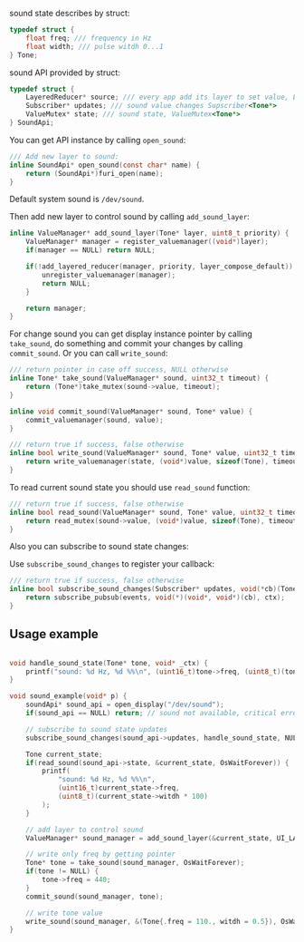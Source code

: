 sound state describes by struct:

```C
typedef struct {
    float freq; /// frequency in Hz
    float width; /// pulse witdh 0...1
} Tone;
```

sound API provided by struct:

```C
typedef struct {
    LayeredReducer* source; /// every app add its layer to set value, LayeredReducer<Tone*>
    Subscriber* updates; /// sound value changes Supscriber<Tone*>
    ValueMutex* state; /// sound state, ValueMutex<Tone*>
} SoundApi;
```

You can get API instance by calling `open_sound`:

```C
/// Add new layer to sound:
inline SoundApi* open_sound(const char* name) {
    return (SoundApi*)furi_open(name);
}
```

Default system sound is `/dev/sound`.

Then add new layer to control sound by calling `add_sound_layer`:

```C
inline ValueManager* add_sound_layer(Tone* layer, uint8_t priority) {
    ValueManager* manager = register_valuemanager((void*)layer);
    if(manager == NULL) return NULL;

    if(!add_layered_reducer(manager, priority, layer_compose_default)) {
        unregister_valuemanager(manager);
        return NULL;
    }

    return manager;
}
```

For change sound you can get display instance pointer by calling `take_sound`, do something and commit your changes by calling `commit_sound`. Or you can call `write_sound`:

```C
/// return pointer in case off success, NULL otherwise
inline Tone* take_sound(ValueManager* sound, uint32_t timeout) {
    return (Tone*)take_mutex(sound->value, timeout);
}

inline void commit_sound(ValueManager* sound, Tone* value) {
    commit_valuemanager(sound, value);
}

/// return true if success, false otherwise
inline bool write_sound(ValueManager* sound, Tone* value, uint32_t timeout) {
    return write_valuemanager(state, (void*)value, sizeof(Tone), timeout);
}
```

To read current sound state you should use `read_sound` function:

```C
/// return true if success, false otherwise
inline bool read_sound(ValueManager* sound, Tone* value, uint32_t timeout) {
    return read_mutex(sound->value, (void*)value, sizeof(Tone), timeout);
}
```

Also you can subscribe to sound state changes:

Use `subscribe_sound_changes` to register your callback:

```C
/// return true if success, false otherwise
inline bool subscribe_sound_changes(Subscriber* updates, void(*cb)(Tone*, void*), void* ctx) {
    return subscribe_pubsub(events, void(*)(void*, void*)(cb), ctx);
}
```

## Usage example

```C

void handle_sound_state(Tone* tone, void* _ctx) {
    printf("sound: %d Hz, %d %%\n", (uint16_t)tone->freq, (uint8_t)(tone->witdh * 100));
}

void sound_example(void* p) {
    soundApi* sound_api = open_display("/dev/sound");
    if(sound_api == NULL) return; // sound not available, critical error

    // subscribe to sound state updates
    subscribe_sound_changes(sound_api->updates, handle_sound_state, NULL);

    Tone current_state;
    if(read_sound(sound_api->state, &current_state, OsWaitForever)) {
        printf(
            "sound: %d Hz, %d %%\n",
            (uint16_t)current_state->freq,
            (uint8_t)(current_state->witdh * 100)
        );
    }

    // add layer to control sound
    ValueManager* sound_manager = add_sound_layer(&current_state, UI_LAYER_APP);

    // write only freq by getting pointer
    Tone* tone = take_sound(sound_manager, OsWaitForever);
    if(tone != NULL) {
        tone->freq = 440;
    }
    commit_sound(sound_manager, tone);

    // write tone value
    write_sound(sound_manager, &(Tone{.freq = 110., witdh = 0.5}), OsWaitForever);
}
```
